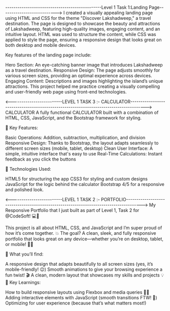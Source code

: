 -----------------------------------------------Level 1 Task 1:Landing Page--------------------------->
I created a visually appealing landing page using HTML and CSS for the theme "Discover Lakshadweep," a travel destination. The page is designed to showcase the beauty and attractions of Lakshadweep, featuring high-quality images, engaging content, and an intuitive layout. HTML was used to structure the content, while CSS was applied to style the page, ensuring a responsive design that looks great on both desktop and mobile devices.

Key features of the landing page include:

Hero Section: An eye-catching banner image that introduces Lakshadweep as a travel destination.
Responsive Design: The page adjusts smoothly for various screen sizes, providing an optimal experience across devices.
Engaging Content: Descriptions and images highlighting the island’s unique attractions.
This project helped me practice creating a visually compelling and user-friendly web page using front-end technologies.

<-------------------------LEVEL 1 TASK 3 :- CALCULATOR-------------------------------------------------------------------------------------->
CALCULATOR A fully functional CALCULATOR built with a combination of HTML, CSS, JavaScript, and the Bootstrap framework for styling.

🔹 Key Features:

Basic Operations: Addition, subtraction, multiplication, and division Responsive Design: Thanks to Bootstrap, the layout adapts seamlessly to different screen sizes (mobile, tablet, desktop) Clean User Interface: A simple, intuitive interface that's easy to use Real-Time Calculations: Instant feedback as you click the buttons

🔹 Technologies Used:

HTML5 for structuring the app CSS3 for styling and custom designs JavaScript for the logic behind the calculator Bootstrap 4/5 for a responsive and polished look.

<-------------------------LEVEL 1 TASK 2 :- PORTFOLIO-------------------------------------------------------------------------------------->
My Responsive Portfolio that I just built as part of Level 1, Task 2 for @CodeSoft! 💻🎨

This project is all about HTML, CSS, and JavaScript and I’m super proud of how it’s come together. 💥 The goal? A clean, sleek, and fully responsive portfolio that looks great on any device—whether you’re on desktop, tablet, or mobile! 📱✨

🔹 What you’ll find:

A responsive design that adapts beautifully to all screen sizes (yes, it’s mobile-friendly! 😉)
Smooth animations to give your browsing experience a fun twist! 🎬
A clean, modern layout that showcases my skills and projects 💡
🔹 Key Learnings:

How to build responsive layouts using Flexbox and media queries 👨‍💻
Adding interactive elements with JavaScript (smooth transitions FTW! 🚀)
Optimizing for user experience (because that’s what matters most!)
